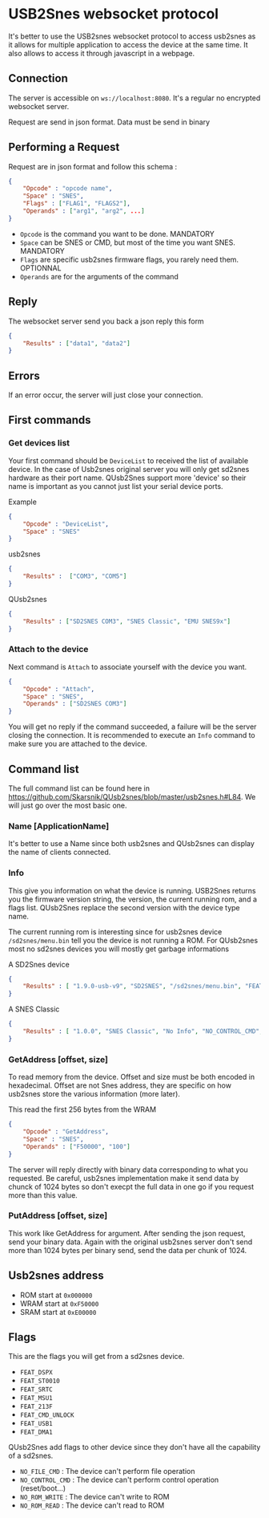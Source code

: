 # USB2Snes websocket protocol

It's better to use the USB2snes websocket protocol to access usb2snes as it allows for multiple application to access the device at the same time. It also allows to access it through javascript in a webpage.

## Connection

The server is accessible on `ws://localhost:8080`. It's a regular no encrypted websocket server.

Request are send in json format. Data must be send in binary

## Performing a Request

Request are in json format and follow this schema :

``` json
{
    "Opcode" : "opcode name",
    "Space" : "SNES",
    "Flags" : ["FLAG1", "FLAGS2"],
    "Operands" : ["arg1", "arg2", ...]
}
```

* `Opcode` is the command you want to be done. MANDATORY
* `Space` can be SNES or CMD, but most of the time you want SNES. MANDATORY
* `Flags` are specific usb2snes firmware flags, you rarely need them. OPTIONNAL
* `Operands` are for the arguments of the command

## Reply

The websocket server send you back a json reply this form

``` json
{
    "Results" : ["data1", "data2"]
}
```

## Errors

If an error occur, the server will just close your connection.

## First commands

### Get devices list

Your first command should be `DeviceList` to received the list of available device. In the case of Usb2snes original server you will only get sd2snes hardware as their port name. QUsb2Snes support more 'device' so their name is important as you cannot just list your serial device ports.

Example

```json
{
    "Opcode" : "DeviceList",
    "Space" : "SNES"
}
```
usb2snes

```json
{
    "Results" :  ["COM3", "COM5"]
}
```
QUsb2snes

```json
{
    "Results" : ["SD2SNES COM3", "SNES Classic", "EMU SNES9x"]
}
```

### Attach to the device

Next command is `Attach` to associate yourself with the device you want.

```json
{
    "Opcode" : "Attach",
    "Space" : "SNES",
    "Operands" : ["SD2SNES COM3"]
}
```

You will get no reply if the command succeeded, a failure will be the server closing the connection. 
It is recommended to execute an `Info` command to make sure you are attached to the device.

## Command list

The full command list can be found here in https://github.com/Skarsnik/QUsb2snes/blob/master/usb2snes.h#L84.
We will just go over the most basic one.

### Name [ApplicationName]

It's better to use a Name since both usb2snes and QUsb2snes can display the name of clients connected. 

### Info

This give you information on what the device is running.
USB2Snes returns you the firmware version string, the version, the current running rom, and a flags list.
QUsb2Snes replace the second version with the device type name.

The current running rom is interesting since for usb2snes device `/sd2snes/menu.bin` tell you the device is not running a ROM.
For QUsb2snes most no sd2snes devices you will mostly get garbage informations

A SD2Snes device

```json
{
    "Results" : [ "1.9.0-usb-v9", "SD2SNES", "/sd2snes/menu.bin", "FEAT_SRTC", "FEAT_CMD_UNLOCK", "FEAT_DMA1" ]
}
```

A SNES Classic

```json 
{   
    "Results" : [ "1.0.0", "SNES Classic", "No Info", "NO_CONTROL_CMD", "NO_FILE_CMD"]
}
```

### GetAddress [offset, size]

To read memory from the device. Offset and size must be both encoded in hexadecimal. Offset are not Snes address, they are specific on how usb2snes store the various information (more later).

This read the first 256 bytes from the WRAM

```json
{
    "Opcode" : "GetAddress",
    "Space" : "SNES",
    "Operands" : ["F50000", "100"]
}
```

The server will reply directly with binary data corresponding to what you requested. Be careful, usb2snes implementation make it send data by chunck of 1024 bytes so don't execpt the full data in one go if you request more than this value.

### PutAddress [offset, size]

This work like GetAddress for argument. After sending the json request, send your binary data. Again with the original usb2snes server don't send more than 1024 bytes per binary send, send the data per chunk of 1024.

## Usb2snes address

* ROM start at  `0x000000`
* WRAM start at `0xF50000`
* SRAM start at `0xE00000`

## Flags

This are the flags you will get from a sd2snes device.

* `FEAT_DSPX` 
* `FEAT_ST0010`
* `FEAT_SRTC`
* `FEAT_MSU1`
* `FEAT_213F`
* `FEAT_CMD_UNLOCK`
* `FEAT_USB1`
* `FEAT_DMA1`

QUsb2Snes add flags to other device since they don't have all the capability of a sd2snes.

* `NO_FILE_CMD` : The device can't perform file operation
* `NO_CONTROL_CMD` : The device can't perform control operation (reset/boot...)
* `NO_ROM_WRITE` : The device can't write to ROM
* `NO_ROM_READ` : The device can't read to ROM

